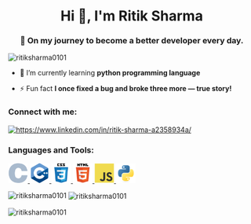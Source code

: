 <h1 align="center">Hi 👋, I'm Ritik Sharma</h1>
<h3 align="center">🌱 On my journey to become a better developer every day.</h3>

<p align="left"> <img src="https://komarev.com/ghpvc/?username=ritiksharma0101&label=Profile%20views&color=0e75b6&style=flat" alt="ritiksharma0101" /> </p>

- 🌱 I’m currently learning **python programming language**

- ⚡ Fun fact **I once fixed a bug and broke three more — true story!**

<h3 align="left">Connect with me:</h3>
<p align="left">
<a href="https://linkedin.com/in/https://www.linkedin.com/in/ritik-sharma-a2358934a/" target="blank"><img align="center" src="https://raw.githubusercontent.com/rahuldkjain/github-profile-readme-generator/master/src/images/icons/Social/linked-in-alt.svg" alt="https://www.linkedin.com/in/ritik-sharma-a2358934a/" height="30" width="40" /></a>
</p>

<h3 align="left">Languages and Tools:</h3>
<p align="left"> <a href="https://www.cprogramming.com/" target="_blank" rel="noreferrer"> <img src="https://raw.githubusercontent.com/devicons/devicon/master/icons/c/c-original.svg" alt="c" width="40" height="40"/> </a> <a href="https://www.w3schools.com/cpp/" target="_blank" rel="noreferrer"> <img src="https://raw.githubusercontent.com/devicons/devicon/master/icons/cplusplus/cplusplus-original.svg" alt="cplusplus" width="40" height="40"/> </a> <a href="https://www.w3schools.com/css/" target="_blank" rel="noreferrer"> <img src="https://raw.githubusercontent.com/devicons/devicon/master/icons/css3/css3-original-wordmark.svg" alt="css3" width="40" height="40"/> </a> <a href="https://www.w3.org/html/" target="_blank" rel="noreferrer"> <img src="https://raw.githubusercontent.com/devicons/devicon/master/icons/html5/html5-original-wordmark.svg" alt="html5" width="40" height="40"/> </a> <a href="https://developer.mozilla.org/en-US/docs/Web/JavaScript" target="_blank" rel="noreferrer"> <img src="https://raw.githubusercontent.com/devicons/devicon/master/icons/javascript/javascript-original.svg" alt="javascript" width="40" height="40"/> </a> <a href="https://www.python.org" target="_blank" rel="noreferrer"> <img src="https://raw.githubusercontent.com/devicons/devicon/master/icons/python/python-original.svg" alt="python" width="40" height="40"/> </a> </p>

<p><img align="left" src="https://github-readme-stats.vercel.app/api/top-langs?username=ritiksharma0101&show_icons=true&locale=en&layout=compact" alt="ritiksharma0101" /></p>

<p>&nbsp;<img align="center" src="https://github-readme-stats.vercel.app/api?username=ritiksharma0101&show_icons=true&locale=en" alt="ritiksharma0101" /></p>

<p><img align="center" src="https://github-readme-streak-stats.herokuapp.com/?user=ritiksharma0101&" alt="ritiksharma0101" /></p>
